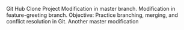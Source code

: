 Git Hub Clone Project
Modification in master branch.
Modification in feature-greeting branch.
Objective: Practice branching, merging, and conflict resolution in Git.
Another master modification
